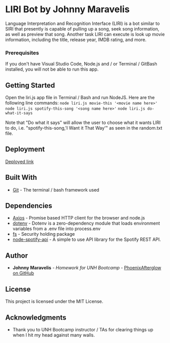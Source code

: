 # LIRI Bot by Johnny Maravelis

Language Interpretation and Recognition Interface (LIRI) is a bot similar to SIRI that presently is capable of pulling up a song, seek song information, as well as preview that song.  Another task LIRI can execute is look up movie information, including the title, release year, IMDB rating, and more.

### Prerequisites

If you don't have Visual Studio Code, Node.js and / or Terminal / GitBash installed, you will not be able to run this app.

## Getting Started

Open the liri.js app file in Terminal / Bash and run NodeJS.  Here are the following line commands:
`node liri.js movie-this '<movie name here>'`
`node liri.js spotify-this-song '<song name here>'`
`node liri.js do-what-it-says`

Note that "Do what it says" will allow the user to choose what it wants LIRI to do, i.e. "spotify-this-song,'I Want it That Way'" as seen in the random.txt file.



## Deployment

[Deployed link](https://github.com/PhoenixAfterglow/liri-node-app)

## Built With

* [Git](https://git-scm.com/) - The terminal / bash framework used

## Dependencies

* [Axios](https://www.npmjs.com/package/axios) - Promise based HTTP client for the browser and node.js
* [dotenv](https://www.npmjs.com/package/dotenv) - Dotenv is a zero-dependency module that loads environment variables from a .env file into process.env
* [fs](https://www.npmjs.com/package/fs) - Security holding package
* [node-spotify-api](https://www.npmjs.com/package/node-spotify-api) - A simple to use API library for the Spotify REST API.

## Author

* **Johnny Maravelis** - *Homework for UNH Bootcamp* - [PhoenixAfterglow on GitHub](https://github.com/PhoenixAfterglow)

## License

This project is licensed under the MIT License.

## Acknowledgments

* Thank you to UNH Bootcamp instructor / TAs for clearing things up when I hit my head against many walls.
